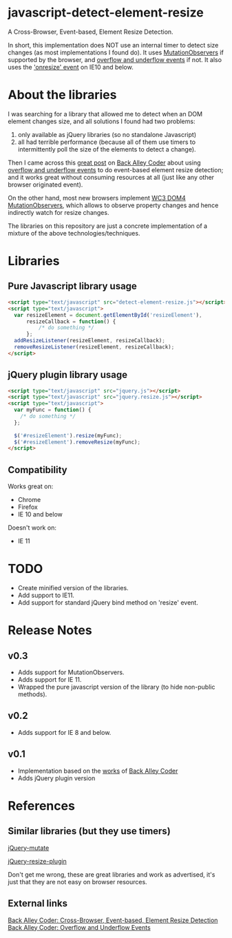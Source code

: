 javascript-detect-element-resize
================================

A Cross-Browser, Event-based, Element Resize Detection.

In short, this implementation does NOT use an internal timer to detect size changes (as most implementations I found do).
It uses [MutationObservers][4] if supported by the browser, and [overflow and underflow events][2] if not. It also uses the ['onresize' event][5] on IE10 and below.

About the libraries
===================
I was searching for a library that allowed me to detect when an DOM element changes size, and all solutions I found had two problems:

 1. only available as jQuery libraries (so no standalone Javascript)
 2. all had terrible performance (because all of them use timers to intermittently poll the size of the elements to detect a change).

Then I came across this [great post][1] on [Back Alley Coder][3] about using [overflow and underflow events][2] to do event-based element resize detection; and it works great without consuming resources at all (just like any other browser originated event).

On the other hand, most new browsers implement [WC3 DOM4 MutationObservers][4], which allows to observe property changes and hence indirectly watch for resize changes.

The libraries on this repository are just a concrete implementation of a mixture of the above technologies/techniques.

Libraries
=========

Pure Javascript library usage
-----------------------------

```html
<script type="text/javascript" src="detect-element-resize.js"></script>
<script type="text/javascript">
  var resizeElement = document.getElementById('resizeElement'),
      resizeCallback = function() {
          /* do something */
      };
  addResizeListener(resizeElement, resizeCallback);
  removeResizeListener(resizeElement, resizeCallback);
</script>
```

jQuery plugin library usage
---------------------------
```html
<script type="text/javascript" src="jquery.js"></script>
<script type="text/javascript" src="jquery.resize.js"></script>
<script type="text/javascript">
  var myFunc = function() {
    /* do something */
  };
  
  $('#resizeElement').resize(myFunc);
  $('#resizeElement').removeResize(myFunc);
</script>
```

Compatibility
-------------
Works great on:

 - Chrome
 - Firefox
 - IE 10 and below

Doesn't work on:

 - IE 11

TODO
====

 - Create minified version of the libraries.
 - Add support to IE11.
 - Add support for standard jQuery bind method on 'resize' event.

Release Notes
=============
v0.3
----

 - Adds support for MutationObservers.
 - Adds support for IE 11.
 - Wrapped the pure javascript version of the library (to hide non-public methods).

v0.2
----

 - Adds support for IE 8 and below.

v0.1
----

 - Implementation based on the [works][1] of [Back Alley Coder][3]
 - Adds jQuery plugin version


References
==========

Similar libraries (but they use timers)
---------------------------------------
[jQuery-mutate](http://www.jqui.net/jquery-projects/jquery-mutate-official/)

[jQuery-resize-plugin](http://benalman.com/projects/jquery-resize-plugin/)


Don't get me wrong, these are great libraries and work as advertised, it's just that they are not easy on browser resources.

External links
--------------
[Back Alley Coder: Cross-Browser, Event-based, Element Resize Detection][1]  
[Back Alley Coder: Overflow and Underflow Events][2]

[1]: http://www.backalleycoder.com/2013/03/18/cross-browser-event-based-element-resize-detection/
[2]: http://www.backalleycoder.com/2013/03/14/oft-overlooked-overflow-and-underflow-events/
[3]: http://www.backalleycoder.com/
[4]: http://www.w3.org/TR/dom/#mutation-observers
[5]: http://msdn.microsoft.com/en-us/library/ie/ms536959
